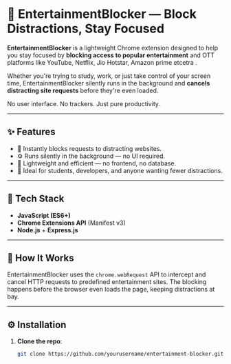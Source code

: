 # 🎯 EntertainmentBlocker — Block Distractions, Stay Focused

**EntertainmentBlocker** is a lightweight Chrome extension designed to help you stay focused by **blocking access to popular entertainment** and OTT platforms like YouTube, Netflix, Jio Hotstar, Amazon prime etcetra .

Whether you're trying to study, work, or just take control of your screen time, EntertainmentBlocker silently runs in the background and **cancels distracting site requests** before they're even loaded.

No user interface. No trackers. Just pure productivity.

---

## ✨ Features

- 🚫 Instantly blocks requests to distracting websites.
- ⚙️ Runs silently in the background — no UI required.
- 🔌 Lightweight and efficient — no frontend, no database.
- 🧠 Ideal for students, developers, and anyone wanting fewer distractions.

---

## 🧰 Tech Stack

- **JavaScript (ES6+)**
- **Chrome Extensions API** (Manifest v3)
- **Node.js** + **Express.js**

---

## 🧠 How It Works

EntertainmentBlocker uses the `chrome.webRequest` API to intercept and cancel HTTP requests to predefined entertainment sites. The blocking happens before the browser even loads the page, keeping distractions at bay.

---

## ⚙️ Installation

1. **Clone the repo**:
   ```bash
   git clone https://github.com/yourusername/entertainment-blocker.git
